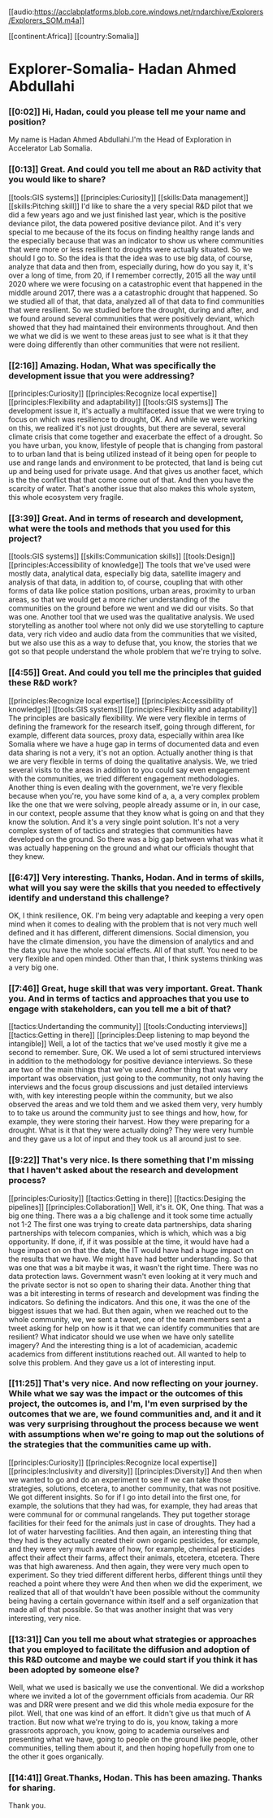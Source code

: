 [[audio:https://acclabplatforms.blob.core.windows.net/rndarchive/Explorers/Explorers_SOM.m4a]]

[[continent:Africa]]
[[country:Somalia]]

# Explorer\-Somalia\- Hadan Ahmed Abdullahi

### [[0:02]] Hi, Hadan, could you please tell me your name and position?

My name is Hadan Ahmed Abdullahi\.I'm the Head of Exploration in Accelerator Lab Somalia\.

### [[0:13]] Great\. And could you tell me about an R&D activity that you would like to share?

[[tools:GIS systems]]
[[principles:Curiosity]]
[[skills:Data management]]
[[skills:Pitching skill]]
I'd like to share the a very special R&D pilot that we did a few years ago and we just finished last year, which is the positive deviance pilot, the data powered positive deviance pilot\. And it's very special to me because of the its focus on finding healthy range lands and the especially because that was an indicator to show us where communities that were more or less resilient to droughts were actually situated\. So we should I go to\. So the idea is that the idea was to use big data, of course, analyze that data and then from, especially during, how do you say it, it's over a long of time, from 20, if I remember correctly, 2015 all the way until 2020 where we were focusing on a catastrophic event that happened in the middle around 2017, there was a a catastrophic drought that happened\. So we studied all of that, that data, analyzed all of that data to find communities that were resilient\. So we studied before the drought, during and after, and we found around several communities that were positively deviant, which showed that they had maintained their environments throughout\. And then we what we did is we went to these areas just to see what is it that they were doing differently than other communities that were not resilient\.


### [[2:16]] Amazing\. Hodan, What was specifically the development issue that you were addressing?

[[principles:Curiosity]]
[[principles:Recognize local expertise]]
[[principles:Flexibility and adaptability]]
[[tools:GIS systems]]
The development issue it, it's actually a multifaceted issue that we were trying to focus on which was resilience to drought, OK\. And while we were working on this, we realized it's not just droughts, but there are several, several climate crisis that come together and exacerbate the effect of a drought\. So you have urban, you know, lifestyle of people that is changing from pastoral to to urban land that is being utilized instead of it being open for people to use and range lands and environment to be protected, that land is being cut up and being used for private usage\. And that gives us another facet, which is the the conflict that that come come out of that\. And then you have the scarcity of water\. That's another issue that also makes this whole system, this whole ecosystem very fragile\.


### [[3:39]]  Great\. And in terms of research and development, what were the tools and methods that you used for this project?

[[tools:GIS systems]]
[[skills:Communication skills]]
[[tools:Design]]
[[principles:Accessibility of knowledge]]
The tools that we've used were mostly data, analytical data, especially big data, satellite imagery and analysis of that data, in addition to, of course, coupling that with other forms of data like police station positions, urban areas, proximity to urban areas, so that we would get a more richer understanding of the communities on the ground before we went and we did our visits\. So that was one\. Another tool that we used was the qualitative analysis\. We used storytelling as another tool where not only did we use storytelling to capture data, very rich video and audio data from the communities that we visited, but we also use this as a way to defuse that, you know, the stories that we got so that people understand the whole problem that we're trying to solve\.


### [[4:55]] Great\. And could you tell me the principles that guided these R&D work?

[[principles:Recognize local expertise]]
[[principles:Accessibility of knowledge]]
[[tools:GIS systems]]
[[principles:Flexibility and adaptability]]
The principles are basically flexibility\. We were very flexible in terms of defining the framework for the research itself, going through different, for example, different data sources, proxy data, especially within area like Somalia where we have a huge gap in terms of documented data and even data sharing is not a very, it's not an option\. Actually another thing is that we are very flexible in terms of doing the qualitative analysis\. We, we tried several visits to the areas in addition to you could say even engagement with the communities, we tried different engagement methodologies\. Another thing is even dealing with the government, we're very flexible because when you're, you have some kind of a, a, a very complex problem like the one that we were solving, people already assume or in, in our case, in our context, people assume that they know what is going on and that they know the solution\. And it's a very single point solution\. It's not a very complex system of of tactics and strategies that communities have developed on the ground\. So there was a big gap between what was what it was actually happening on the ground and what our officials thought that they knew\.


### [[6:47]]  Very interesting\. Thanks, Hodan\. And in terms of skills, what will you say were the skills that you needed to effectively identify and understand this challenge?

OK, I think resilience, OK\. I'm being very adaptable and keeping a very open mind when it comes to dealing with the problem that is not very much well defined and it has different, different dimensions\. Social dimension, you have the climate dimension, you have the dimension of analytics and and the data you have the whole social effects\. All of that stuff\. You need to be very flexible and open minded\. Other than that, I think systems thinking was a very big one\.

### [[7:46]] Great, huge skill that was very important\. Great\. Thank you\. And in terms of tactics and approaches that you use to engage with stakeholders, can you tell me a bit of that?

[[tactics:Undertanding the community]]
[[tools:Conducting interviews]]
[[tactics:Getting in there]]
[[principles:Deep listening to map beyond the intangible]]
Well, a lot of the tactics that we've used mostly it give me a second to remember\. Sure, OK\. We used a lot of semi structured interviews in addition to the methodology for positive deviance interviews\. So these are two of the main things that we've used\. Another thing that was very important was observation, just going to the community, not only having the interviews and the focus group discussions and just detailed interviews with, with key interesting people within the community, but we also observed the areas and we told them and we asked them very, very humbly to to take us around the community just to see things and how, how, for example, they were storing their harvest\. How they were preparing for a drought\. What is it that they were actually doing? They were very humble and they gave us a lot of input and they took us all around just to see\.


### [[9:22]] That's very nice\. Is there something that I'm missing that I haven't asked about the research and development process?

[[principles:Curiosity]]
[[tactics:Getting in there]]
[[tactics:Desiging the pipelines]]
[[principles:Collaboration]]
Well, it's it\. OK, One thing\. That was a big one thing\. There was a a big challenge and it took some time actually not 1\-2 The first one was trying to create data partnerships, data sharing partnerships with telecom companies, which is which, which was a big opportunity\. If done, if, if it was possible at the time, it would have had a huge impact on on that the date, the IT would have had a huge impact on the results that we have\. We might have had better understanding\. So that was one that was a bit maybe it was, it wasn't the right time\. There was no data protection laws\. Government wasn't even looking at it very much and the private sector is not so open to sharing their data\. Another thing that was a bit interesting in terms of research and development was finding the indicators\. So defining the indicators\. And this one, it was the one of the biggest issues that we had\. But then again, when we reached out to the whole community, we, we sent a tweet, one of the team members sent a tweet asking for help on how is it that we can identify communities that are resilient? What indicator should we use when we have only satellite imagery? And the interesting thing is a lot of academician, academic academics from different institutions reached out\. All wanted to help to solve this problem\. And they gave us a lot of interesting input\.


### [[11:25]] That's very nice\. And now reflecting on your journey\. While what we say was the impact or the outcomes of this project, the outcomes is, and I'm, I'm even surprised by the outcomes that we are, we found communities and, and it and it was very surprising throughout the process because we went with assumptions when we're going to map out the solutions of the strategies that the communities came up with\.

[[principles:Curiosity]]
[[principles:Recognize local expertise]]
[[principles:Inclusivity and diversity]]
[[principles:Diversity]]
And then when we wanted to go and do an experiment to see if we can take those strategies, solutions, etcetera, to another community, that was not positive\. We got different insights\. So for if I go into detail into the first one, for example, the solutions that they had was, for example, they had areas that were communal for or communal rangelands\. They put together storage facilities for their feed for the animals just in case of droughts\. They had a lot of water harvesting facilities\. And then again, an interesting thing that they had is they actually created their own organic pesticides, for example, and they were very much aware of how, for example, chemical pesticides affect their affect their farms, affect their animals, etcetera, etcetera\. There was that high awareness\. And then again, they were very much open to experiment\. So they tried different different herbs, different things until they reached a point where they were And then when we did the experiment, we realized that all of that wouldn't have been possible without the community being having a certain governance within itself and a self organization that made all of that possible\. So that was another insight that was very interesting, very nice\.


### [[13:31]] Can you tell me about what strategies or approaches that you employed to facilitate the diffusion and adoption of this R&D outcome and maybe we could start if you think it has been adopted by someone else?  
Well, what we used is basically we use the conventional\. We did a workshop where we invited a lot of the government officials from academia\. Our RR was and DRR were present and we did this whole media exposure for the pilot\. Well, that one was kind of an effort\. It didn't give us that much of A traction\. But now what we're trying to do is, you know, taking a more grassroots approach, you know, going to academia ourselves and presenting what we have, going to people on the ground like people, other communities, telling them about it, and then hoping hopefully from one to the other it goes organically\.

### [[14:41]] Great\.Thanks, Hodan\. This has been amazing\. Thanks for sharing\.

Thank you\.

